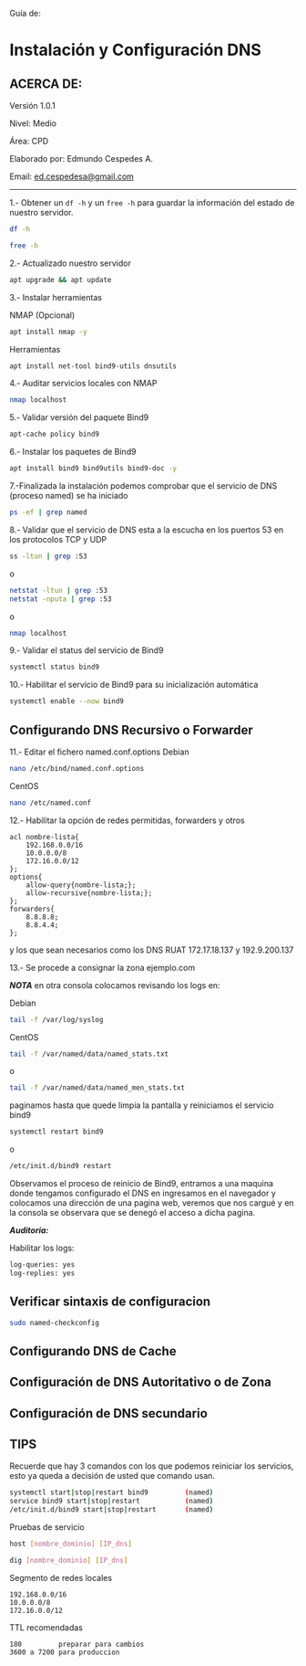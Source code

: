 Guía de:

# Instalación y Configuración DNS

## ACERCA DE:

Versión 1.0.1

Nivel: Medio

Área: CPD

Elaborado por: Edmundo Cespedes A.

Email: ed.cespedesa@gmail.com

---

1.- Obtener un `df -h` y un  `free -h` para guardar la información del estado de nuestro servidor.

```bash
df -h
```

```bash
free -h
```

2.- Actualizado nuestro servidor

```bash
apt upgrade && apt update
```

3.-  Instalar herramientas

NMAP (Opcional)

```bash
apt install nmap -y
```

Herramientas

```bash
apt install net-tool bind9-utils dnsutils
```

4.- Auditar servicios locales con NMAP

```bash
nmap localhost
```

5.- Validar versión del paquete Bind9

```bash
apt-cache policy bind9
```

6.- Instalar los paquetes de Bind9

```bash
apt install bind9 bind9utils bind9-doc -y
```

7.-Finalizada la instalación podemos comprobar que el servicio de DNS (proceso named) se ha iniciado

```bash
ps -ef | grep named
```

8.- Validar que el servicio de DNS esta a la escucha en los puertos 53 en los protocolos TCP y UDP

```bash
ss -ltun | grep :53
```

o

```bash
netstat -ltun | grep :53
netstat -nputa | grep :53
```

o

```bash
nmap localhost  
```

9.- Validar el status del servicio de Bind9

```bash
systemctl status bind9
```

10.- Habilitar el servicio de Bind9 para su inicialización automática

```bash
systemctl enable --now bind9
```

## Configurando DNS Recursivo o Forwarder

11.- Editar el fichero named.conf.options
Debian

```bash
nano /etc/bind/named.conf.options
```

CentOS

```bash
nano /etc/named.conf
```

12.- Habilitar la opción de redes permitidas, forwarders y otros

```config
acl nombre-lista{
    192.168.0.0/16
    10.0.0.0/8
    172.16.0.0/12    
};
options{
    allow-query{nombre-lista;};
    allow-recursive{nombre-lista;};
};
forwarders{
    8.8.8.8;
    8.8.4.4;
};
```

y los que sean necesarios como los DNS RUAT 172.17.18.137 y 192.9.200.137

13.- Se procede a consignar la zona ejemplo.com

***NOTA*** 
en otra consola colocamos revisando los logs en: 

Debian

```bash
tail -f /var/log/syslog
```

CentOS

```bash
tail -f /var/named/data/named_stats.txt
```

o

```bash
tail -f /var/named/data/named_men_stats.txt
```

paginamos hasta que quede limpia la pantalla y reiniciamos el servicio bind9 

```bash
systemctl restart bind9
```

o 

```bash
/etc/init.d/bind9 restart
```

Observamos el proceso de reinicio de Bind9, entramos a una maquina donde tengamos configurado el DNS en ingresamos en el navegador y colocamos una dirección de una pagina web, veremos que nos cargué y en la consola se observara que se denegó el acceso a dicha pagina.

***Auditoria:***

Habilitar los logs:

```bash
log-queries: yes
log-replies: yes
```

## Verificar sintaxis de configuracion

```bash
sudo named-checkconfig
```

## Configurando DNS de Cache

## Configuración de DNS Autoritativo o de Zona

## Configuración de DNS secundario

## TIPS

Recuerde que hay 3 comandos con los que podemos reiniciar los servicios, esto ya queda a decisión de usted que comando usan.

```bash
systemctl start|stop|restart bind9         (named)
service bind9 start|stop|restart           (named)
/etc/init.d/bind9 start|stop|restart       (named)
```

Pruebas de servicio

```bash
host [nombre_dominio] [IP_dns]
```

```bash
dig [nombre_dominio] [IP_dns]
```

Segmento de redes locales

```config
192.168.0.0/16
10.0.0.0/8
172.16.0.0/12
```

TTL recomendadas

```config
180         preparar para cambios
3600 a 7200 para produccion
```

